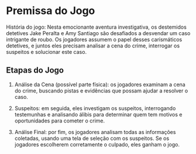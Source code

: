 # Premissa do Jogo
História do jogo:
Nesta emocionante aventura investigativa, os destemidos detetives Jake Peralta e Amy Santiago são desafiados a desvendar um caso intrigante de roubo. Os jogadores assumem o papel desses carismáticos detetives, e juntos eles precisam analisar a cena do crime, interrogar os suspeitos e solucionar este caso.

## Etapas do Jogo

1. Análise da Cena (possível parte física): os jogadores examinam a cena do crime, buscando pistas e evidências que possam ajudar a resolver o caso.

2. Suspeitos: em seguida, eles investigam os suspeitos, interrogando testemunhas e analisando álibis para determinar quem tem motivos e oportunidades para cometer o crime.

3. Análise Final: por fim, os jogadores analisam todas as informações coletadas, usando uma tela de seleção com os suspeitos. Se os jogadores escolherem corretamente o culpado, eles ganham o jogo.
